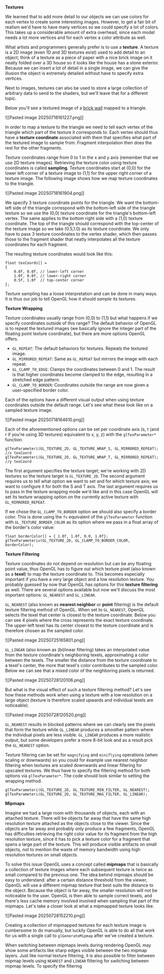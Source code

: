 
**Textures**

We learned that to add more detail to our objects we can use colors for each vertex to create some interesting images. However, to get a fair bit of realism we'd have to have many vertices so we could specify a lot of colors. This takes up a considerable amount of extra overhead, since each model needs a lot more vertices and for each vertex a color attribute as well. 

What artists and programmers generally prefer is to use a **texture**. A texture is a 2D image (even 1D and 3D textures exist) used to add detail to an object; think of a texture as a piece of paper with a nice brick image on it neatly folded over a 3D house so it looks like the house has a stone exterior. Because we can insert a lot of detail in a single image, we can give the illusion the object is extremely detailed without have to specify extra vertices. 

Next to images, textures can also be used to store a large collection of arbitrary data to send to the shaders, but we'll leave that for a different topic. 

Below you'll see a textured image of a [brick wall](https://learnopengl.com/img/textures/wall.jpg) mapped to a triangle. 

![[Pasted image 20250718161227.png]]

In order to map a texture to the triangle we need to tell each vertex of the triangle which part of the texture it corresponds to. Each vertex should thus have a **texture coordinate** associated with them that specifies what part of the textured image to sample from. Fragment interpolation then does the rest for the other fragments. 

Texture coordinates range from 0 to 1 in the x and y axis (remember that we use 2D texture images). Retrieving the texture color using texture coordinates is called **sampling**. Texture coordinates start at (0,0) for the lower left corner of a texture image to (1,1) for the upper right corner of a texture image. The following image shows how we map texture coordinates to the triangle. 

![[Pasted image 20250718161904.png]]

We specify 3 texture coordinate points for the triangle. We want the bottom-left side of the triangle correspond with the bottom-left side of the triangle texture so we use the (0,0) texture coordinate for the triangle's bottom-left vertex. The same applies to the bottom right side with a (1,0) texture coordinate. The top of the triangle should correspond with the top-center of the texture image so we take (0.5,1.0) as its texture coordinate. We only have to pass 3 texture coordinates to the vertex shader, which then passes those to the fragment shader that neatly interpolates all the texture coordinates for each fragment. 

The resulting texture coordinates would look like this:

```
float texCoords[] =
{
	0.0f, 0.0f, // lower-left corner
	1.0f, 0.0f, // lower-right corner
	0.5f, 1.0f  // top-center corner
};
```

Texture sampling has a loose interpretation and can be done in many ways. It is thus our job to tell OpenGL how it should *sample* its textures. 

**Texture Wrapping**

Texture coordinates usually range from (0,0) to (1,1) but what happens if we specify coordinates outside of this range? The default behavior of OpenGL is to repeat the textured images (we basically ignore the integer part of the floating point texture coordinate), but there are more options OpenGL offers.

- `GL_REPEAT`: The default behaviors for textures. Repeats the textured image. 
- `GL_MIRRORED_REPEAT`: Same as `GL_REPEAT` but mirrors the image with each repeat.
- `GL_CLAMP_TO_EDGE`: Clamps the coordinates between 0 and 1. The result is that higher coordinates become clamped to the edge, resulting in a stretched edge pattern. 
- `GL_CLAMP_TO_BORDER`: Coordinates outside the range are now given a user-specified border color. 

Each of the options have a different visual output when using texture coordinates outside the default range. Let's see what these look like on a sampled texture image. 

![[Pasted image 20250718164610.png]]

Each of the aforementioned options can be set per coordinate axis (s, t (and r if you're using 3D textures) equivalent to x, y, z) with the `glTexParameter*` function.

```
glTexParameteri(GL_TEXTURE_2D, GL_TEXTURE_WRAP_S, GL_MIRRORED_REPEAT); //x texCoord
glTexParameteri(GL_TEXTURE_2D, GL_TEXTURE_WRAP_T, GL_MIRRORED_REPEAT); //y texCoord
```

The first argument specifies the texture target; we're working with 2D textures so the texture target is `GL_TEXTURE_2D`. The second argument requires us to tell what option we want to set and for which texture axis; we want to configure it for both the S and T axis. The last argument requires us to pass in the texture wrapping mode we'd like and in this case OpenGL will set its texture wrapping option on the currently active texture with `GL_MIRRORED_REPEAT`.

If we chose the `GL_CLAMP_TO_BORDER` option we should also specify a border color. This is done using the `fv` equivalent of the `glTexParameter` function with `GL_TEXTURE_BORDER_COLOR` as its option where we pass in a float array of the border's color value:

```
float borderColor[] = { 1.0f, 1.0f, 0.0, 1.0f};
glTexParameteriv(GL_TEXTURE_2D, GL_CLAMP_TO_BORDER_COLOR, borderColor);
```

**Texture Filtering**

Texture coordinates do not depend on resolution but can be any floating point value, thus OpenGL has to figure out which texture pixel (also known as a **texel**) to map the texture coordinate to. This becomes especially important if you have a very large object and a low resolution texture. You probably guessed by now that OpenGL has options for this **texture filtering** as well. There are several options available but now we'll discuss the most important options: `GL_NEAREST` and `GL_LINEAR`. 

`GL_NEAREST` (also known as **nearest neighbor** or **point** filtering) is the default texture filtering method of OpenGL. When set to `GL_NEAREST`, OpenGL selects the texel that center is closest to the texture coordinate. Below you can see 4 pixels where the cross represents the exact texture coordinate. The upper-left texel has its center closest to the texture coordinate and is therefore chosen as the sampled color. 

![[Pasted image 20250725165801.png]]

`GL_LINEAR` (also known as (bi)linear filtering) takes an interpolated value from the texture coordinate's neighboring texels, approximating a color between the texels. The smaller the distance from the texture coordinate to a texel's center, the more that texel's color contributes to the sampled color. Below we can see that a mixed color of the neighboring pixels is returned.

![[Pasted image 20250728120106.png]]

But what is the visual effect of such a texture filtering method? Let's see how these methods work when using a texture with a low resolution on a large object (texture is therefore scaled upwards and individual texels are noticeable). 

![[Pasted image 20250728120520.png]]

`GL_NEAREST` results in blocked patterns where we can clearly see the pixels that form the texture while `GL_LINEAR` produces a smoother pattern where the individual pixels are less visible. `GL_LINEAR` produces a more realistic output, but some developers prefer a more 8-bit look and as a result pick the `GL_NEAREST` option. 

Texture filtering can be set for `magnifying` and `miniflying` operations (when scaling or downwards) so you could for example use nearest neighbor filtering when textures are scaled downwards and linear filtering for upscaled textures. We thus have to specify the filtering method for both options via `glTexParameter*`. The code should look similar to setting the wrapping method. 

`glTexParameteri(GL_TEXTURE_2D, GL_TEXTURE_MIN_FILTER, GL_NEAREST);`
`glTexParameteri(GL_TEXTURE_2D, GL_TEXTURE_MAG_FILTER, GL_LINEAR);`

**Mipmaps**

Imagine we had a large room with thousands of objects, each with an attached texture. There will be objects far away that have the same high resolution texture attached as the objects close to the viewer. Since the objects are far away and probably only produce a few fragments, OpenGL has difficulties retrieving the right color value for its fragment from the high resolution texture, since it has to pick a texture color for a fragment that spans a large part of the texture. This will produce visible artifacts on small objects, not to mention the waste of memory bandwidth using high resolution textures on small objects. 

To solve this issue OpenGL uses a concept called **mipmaps** that is basically a collection of texture images where each subsequent texture is twice as small compared to the previous one. The idea behind mipmaps should be easy to understand: after a certain distance threshold from the viewer, OpenGL will use a different mipmap texture that best suits the distance to the object. Because the object is far away, the smaller resolution will not be noticeable to the user. OpenGL is then able to sample correct texels, and there's less cache memory involved involved when sampling that part of the mipmaps. Let's take a closer look at what a mipmapped texture looks like. 

![[Pasted image 20250728152210.png]]

Creating a collection of mipmapped textures for each texture image is cumbersome to do manually, but luckily OpenGL is able to do all that work for us with a single call to `glGenerateMipmap` after we've created a texture. 

When switching between mipmaps levels during rendering OpenGL may show some artifacts like sharp edges visible between the two mipmap layers. Just like normal texture filtering, it is also possible to filter between mipmap levels using `NEAREST` and `LINEAR` filtering for switching between mipmap levels. To specify the filtering 